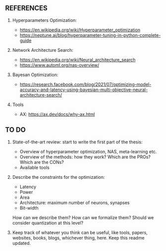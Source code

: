 ## REFERENCES

1. Hyperparameters Optimization:
	* https://en.wikipedia.org/wiki/Hyperparameter_optimization
	* https://neptune.ai/blog/hyperparameter-tuning-in-python-complete-guide

2. Network Architecture Search: 
	* https://en.wikipedia.org/wiki/Neural_architecture_search
	* https://www.automl.org/nas-overview/

3. Bayesan Optimization:
	* https://research.facebook.com/blog/2021/07/optimizing-model-accuracy-and-latency-using-bayesian-multi-objective-neural-architecture-search/

4. Tools
	* AX: https://ax.dev/docs/why-ax.html


## TO DO

1. State-of-the-art review: start to write the first part of the thesis:
	* Overview of hyperparameter optimization, NAS, meta-learning etc.
	* Overview of the methods: how they work? Which are the PROs? Which are the CONs?
	* Available tools

2. Describe the constraints for the optimization:
	* Latency
	* Power
	* Area
	* Architecture: maximum number of neurons, synapses
	* Bit-width
	
	How can we describe them? How can we formalize them? Should we consider quantization at this level?

3. Keep track of whatever you think can be useful, like tools, papers, websites, books, blogs, whichever thing, here. Keep this readme updated.
